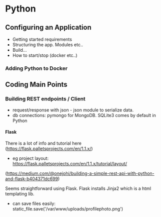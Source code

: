 # Python

## Configuring an Application
- Getting started requirements
- Structuring the app. Modules etc..
- Build...
- How to start/stop (docker etc..)

### Adding Python to Docker

## Coding Main Points

### Building REST endpoints / Client
- request/response with json - json module to serialize data. 
- db connections: pymongo for MongoDB.  SQLite3 comes by default in Python

#### Flask
There is a lot of info and tutorial here
(https://flask.palletsprojects.com/en/1.1.x/)
- eg project layout: https://flask.palletsprojects.com/en/1.1.x/tutorial/layout/


(https://medium.com/@onejohi/building-a-simple-rest-api-with-python-and-flask-b404371dc699)

Seems straightforward using Flask. 
Flask installs Jinja2 which is a html templating lib.
- can save files easily: static_file.save('/var/www/uploads/profilephoto.png')
